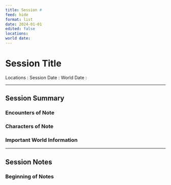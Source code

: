 ```yaml
---
title: Session #
feed: hide
format: list
date: 2024-01-01
edited: false
locations:
world date: 
---
```


# Session Title  
Locations :
Session Date :
World Date :

-------
## Session Summary
### Encounters of Note

### Characters of Note

### Important World Information 

----
## Session Notes
### Beginning of Notes